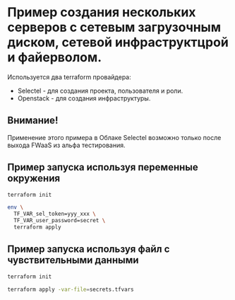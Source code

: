 # Пример создания нескольких серверов с сетевым загрузочным диском, сетевой инфраструктцрой и файерволом.

Используется два terraform провайдера:
- Selectel - для создания проекта, пользователя и роли.
- Openstack - для создания инфраструктуры.

## Внимание!
Применение этого примера в Облаке Selectel возможно только после выхода FWaaS из альфа тестирования.

## Пример запуска используя переменные окружения

```sh
terraform init

env \
  TF_VAR_sel_token=yyy_xxx \
  TF_VAR_user_password=secret \
  terraform apply
```

## Пример запуска используя файл с чувствительными данными

```sh
terraform init

terraform apply -var-file=secrets.tfvars
```
